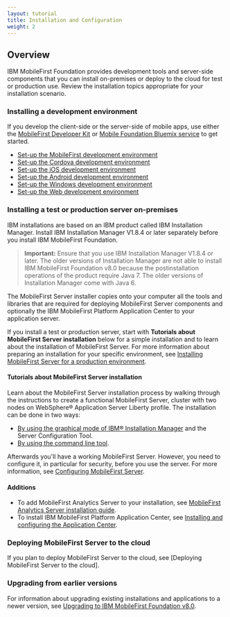 ```yaml
---
layout: tutorial
title: Installation and Configuration
weight: 2
---
```

## Overview
IBM MobileFirst Foundation provides development tools and server-side components that you can install on-premises or deploy to the cloud for test or production use. Review the installation topics appropriate for your installation scenario.

### Installing a development environment
If you develop the client-side or the server-side of mobile apps, use either the [MobileFirst Developer Kit](development/mobilefirst/) or [Mobile Foundation Bluemix service](../bluemix/using-mobile-foundation) to get started.

* [Set-up the MobileFirst development environment](development/mobilefirst/)
* [Set-up the Cordova development environment](development/cordova)
* [Set-up the iOS development environment](development/ios)
* [Set-up the Android development environment](development/android)
* [Set-up the Windows development environment](development/windows)
* [Set-up the Web development environment](development/web)

### Installing a test or production server on-premises
IBM installations are based on an IBM product called IBM Installation Manager. Install IBM Installation Manager V1.8.4 or later separately before you install IBM MobileFirst Foundation.

> **Important:** Ensure that you use IBM Installation Manager V1.8.4 or later. The older versions of Installation Manager are not able to install IBM MobileFirst Foundation v8.0 because the postinstallation operations of the product require Java 7. The older versions of Installation Manager come with Java 6.

The MobileFirst Server installer copies onto your computer all the tools and libraries that are required for deploying MobileFirst Server components and optionally the IBM MobileFirst Platform Application Center to your application server.

If you install a test or production server, start with **Tutorials about MobileFirst Server installation** below for a simple installation and to learn about the installation of MobileFirst Server. For more information about preparing an installation for your specific environment, see [Installing MobileFirst Server for a production environment](production).

#### Tutorials about MobileFirst Server installation
Learn about the MobileFirst Server installation process by walking through the instructions to create a functional MobileFirst Server, cluster with two nodes on WebSphere® Application Server Liberty profile. The installation can be done in two ways:

* [By using the graphical mode of IBM® Installation Manager](production/tutorials/graphical-mode) and the Server Configuration Tool.
* [By using the command line tool](production/tutorials/command-line).

Afterwards you'll have a working MobileFirst Server. However, you need to configure it, in particular for security, before you use the server. For more information, see [Configuring MobileFirst Server](configuring-mobilefirst-server).

#### Additions
* To add MobileFirst Analytics Server to your installation, see [MobileFirst Analytics Server installation guide]().  
* To install IBM MobileFirst Platform Application Center, see [Installing and configuring the Application Center]().

### Deploying MobileFirst Server to the cloud
If you plan to deploy MobileFirst Server to the cloud, see [Deploying MobileFirst Server to the cloud].

### Upgrading from earlier versions
For information about upgrading existing installations and applications to a newer version, see [Upgrading to IBM MobileFirst Foundation v8.0]().


